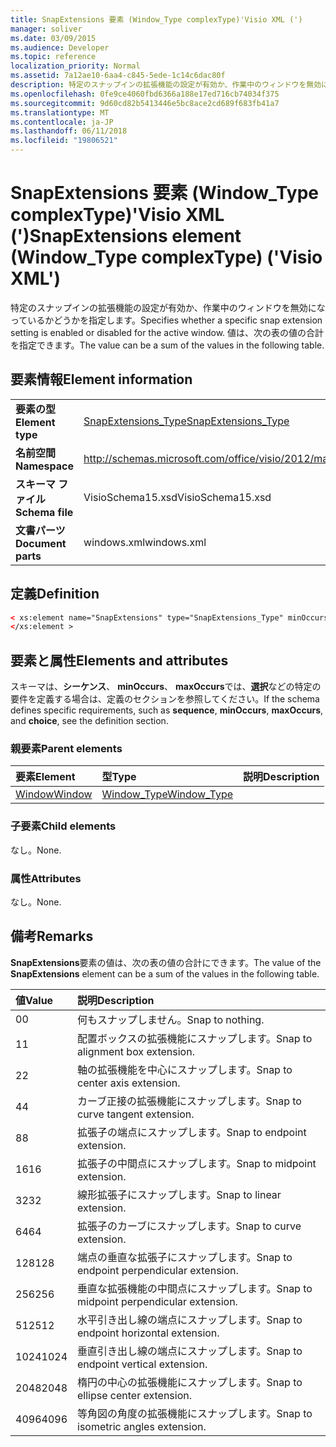 ```yaml
---
title: SnapExtensions 要素 (Window_Type complexType)'Visio XML (')
manager: soliver
ms.date: 03/09/2015
ms.audience: Developer
ms.topic: reference
localization_priority: Normal
ms.assetid: 7a12ae10-6aa4-c845-5ede-1c14c6dac80f
description: 特定のスナップインの拡張機能の設定が有効か、作業中のウィンドウを無効になっているかどうかを指定します。 値は、次の表の値の合計を指定できます。
ms.openlocfilehash: 0fe9ce4060fbd6366a188e17ed716cb74034f375
ms.sourcegitcommit: 9d60cd82b5413446e5bc8ace2cd689f683fb41a7
ms.translationtype: MT
ms.contentlocale: ja-JP
ms.lasthandoff: 06/11/2018
ms.locfileid: "19806521"
---
```

# <a name="snapextensions-element-windowtype-complextype-visio-xml"></a><span data-ttu-id="236c6-104">SnapExtensions 要素 (Window_Type complexType)'Visio XML (')</span><span class="sxs-lookup"><span data-stu-id="236c6-104">SnapExtensions element (Window_Type complexType) ('Visio XML')</span></span>

<span data-ttu-id="236c6-105">特定のスナップインの拡張機能の設定が有効か、作業中のウィンドウを無効になっているかどうかを指定します。</span><span class="sxs-lookup"><span data-stu-id="236c6-105">Specifies whether a specific snap extension setting is enabled or disabled for the active window.</span></span> <span data-ttu-id="236c6-106">値は、次の表の値の合計を指定できます。</span><span class="sxs-lookup"><span data-stu-id="236c6-106">The value can be a sum of the values in the following table.</span></span>
  
## <a name="element-information"></a><span data-ttu-id="236c6-107">要素情報</span><span class="sxs-lookup"><span data-stu-id="236c6-107">Element information</span></span>

|||
|:-----|:-----|
|<span data-ttu-id="236c6-108">**要素の型**</span><span class="sxs-lookup"><span data-stu-id="236c6-108">**Element type**</span></span> <br/> |[<span data-ttu-id="236c6-109">SnapExtensions_Type</span><span class="sxs-lookup"><span data-stu-id="236c6-109">SnapExtensions_Type</span></span>](snapextensions_type-complextypevisio-xml.md) <br/> |
|<span data-ttu-id="236c6-110">**名前空間**</span><span class="sxs-lookup"><span data-stu-id="236c6-110">**Namespace**</span></span> <br/> |http://schemas.microsoft.com/office/visio/2012/main  <br/> |
|<span data-ttu-id="236c6-111">**スキーマ ファイル**</span><span class="sxs-lookup"><span data-stu-id="236c6-111">**Schema file**</span></span> <br/> |<span data-ttu-id="236c6-112">VisioSchema15.xsd</span><span class="sxs-lookup"><span data-stu-id="236c6-112">VisioSchema15.xsd</span></span>  <br/> |
|<span data-ttu-id="236c6-113">**文書パーツ**</span><span class="sxs-lookup"><span data-stu-id="236c6-113">**Document parts**</span></span> <br/> |<span data-ttu-id="236c6-114">windows.xml</span><span class="sxs-lookup"><span data-stu-id="236c6-114">windows.xml</span></span>  <br/> |
   
## <a name="definition"></a><span data-ttu-id="236c6-115">定義</span><span class="sxs-lookup"><span data-stu-id="236c6-115">Definition</span></span>

```XML
< xs:element name="SnapExtensions" type="SnapExtensions_Type" minOccurs="0" maxOccurs="1" >
</xs:element >
```

## <a name="elements-and-attributes"></a><span data-ttu-id="236c6-116">要素と属性</span><span class="sxs-lookup"><span data-stu-id="236c6-116">Elements and attributes</span></span>

<span data-ttu-id="236c6-117">スキーマは、**シーケンス**、 **minOccurs**、 **maxOccurs**では、**選択**などの特定の要件を定義する場合は、定義のセクションを参照してください。</span><span class="sxs-lookup"><span data-stu-id="236c6-117">If the schema defines specific requirements, such as **sequence**, **minOccurs**, **maxOccurs**, and **choice**, see the definition section.</span></span> 
  
### <a name="parent-elements"></a><span data-ttu-id="236c6-118">親要素</span><span class="sxs-lookup"><span data-stu-id="236c6-118">Parent elements</span></span>

|<span data-ttu-id="236c6-119">**要素**</span><span class="sxs-lookup"><span data-stu-id="236c6-119">**Element**</span></span>|<span data-ttu-id="236c6-120">**型**</span><span class="sxs-lookup"><span data-stu-id="236c6-120">**Type**</span></span>|<span data-ttu-id="236c6-121">**説明**</span><span class="sxs-lookup"><span data-stu-id="236c6-121">**Description**</span></span>|
|:-----|:-----|:-----|
|[<span data-ttu-id="236c6-122">Window</span><span class="sxs-lookup"><span data-stu-id="236c6-122">Window</span></span>](window-element-windows_type-complextypevisio-xml.md) <br/> |[<span data-ttu-id="236c6-123">Window_Type</span><span class="sxs-lookup"><span data-stu-id="236c6-123">Window_Type</span></span>](window_type-complextypevisio-xml.md) <br/> ||
   
### <a name="child-elements"></a><span data-ttu-id="236c6-124">子要素</span><span class="sxs-lookup"><span data-stu-id="236c6-124">Child elements</span></span>

<span data-ttu-id="236c6-125">なし。</span><span class="sxs-lookup"><span data-stu-id="236c6-125">None.</span></span>
  
### <a name="attributes"></a><span data-ttu-id="236c6-126">属性</span><span class="sxs-lookup"><span data-stu-id="236c6-126">Attributes</span></span>

<span data-ttu-id="236c6-127">なし。</span><span class="sxs-lookup"><span data-stu-id="236c6-127">None.</span></span>
  
## <a name="remarks"></a><span data-ttu-id="236c6-128">備考</span><span class="sxs-lookup"><span data-stu-id="236c6-128">Remarks</span></span>

<span data-ttu-id="236c6-129">**SnapExtensions**要素の値は、次の表の値の合計にできます。</span><span class="sxs-lookup"><span data-stu-id="236c6-129">The value of the **SnapExtensions** element can be a sum of the values in the following table.</span></span> 
  
|<span data-ttu-id="236c6-130">**値**</span><span class="sxs-lookup"><span data-stu-id="236c6-130">**Value**</span></span>|<span data-ttu-id="236c6-131">**説明**</span><span class="sxs-lookup"><span data-stu-id="236c6-131">**Description**</span></span>|
|:-----|:-----|
|<span data-ttu-id="236c6-132">0</span><span class="sxs-lookup"><span data-stu-id="236c6-132">0</span></span>  <br/> |<span data-ttu-id="236c6-133">何もスナップしません。</span><span class="sxs-lookup"><span data-stu-id="236c6-133">Snap to nothing.</span></span>  <br/> |
|<span data-ttu-id="236c6-134">1</span><span class="sxs-lookup"><span data-stu-id="236c6-134">1</span></span>  <br/> |<span data-ttu-id="236c6-135">配置ボックスの拡張機能にスナップします。</span><span class="sxs-lookup"><span data-stu-id="236c6-135">Snap to alignment box extension.</span></span>  <br/> |
|<span data-ttu-id="236c6-136">2</span><span class="sxs-lookup"><span data-stu-id="236c6-136">2</span></span>  <br/> |<span data-ttu-id="236c6-137">軸の拡張機能を中心にスナップします。</span><span class="sxs-lookup"><span data-stu-id="236c6-137">Snap to center axis extension.</span></span>  <br/> |
|<span data-ttu-id="236c6-138">4</span><span class="sxs-lookup"><span data-stu-id="236c6-138">4</span></span>  <br/> |<span data-ttu-id="236c6-139">カーブ正接の拡張機能にスナップします。</span><span class="sxs-lookup"><span data-stu-id="236c6-139">Snap to curve tangent extension.</span></span>  <br/> |
|<span data-ttu-id="236c6-140">8</span><span class="sxs-lookup"><span data-stu-id="236c6-140">8</span></span>  <br/> |<span data-ttu-id="236c6-141">拡張子の端点にスナップします。</span><span class="sxs-lookup"><span data-stu-id="236c6-141">Snap to endpoint extension.</span></span>  <br/> |
|<span data-ttu-id="236c6-142">16</span><span class="sxs-lookup"><span data-stu-id="236c6-142">16</span></span>  <br/> |<span data-ttu-id="236c6-143">拡張子の中間点にスナップします。</span><span class="sxs-lookup"><span data-stu-id="236c6-143">Snap to midpoint extension.</span></span>  <br/> |
|<span data-ttu-id="236c6-144">32</span><span class="sxs-lookup"><span data-stu-id="236c6-144">32</span></span>  <br/> |<span data-ttu-id="236c6-145">線形拡張子にスナップします。</span><span class="sxs-lookup"><span data-stu-id="236c6-145">Snap to linear extension.</span></span>  <br/> |
|<span data-ttu-id="236c6-146">64</span><span class="sxs-lookup"><span data-stu-id="236c6-146">64</span></span>  <br/> |<span data-ttu-id="236c6-147">拡張子のカーブにスナップします。</span><span class="sxs-lookup"><span data-stu-id="236c6-147">Snap to curve extension.</span></span>  <br/> |
|<span data-ttu-id="236c6-148">128</span><span class="sxs-lookup"><span data-stu-id="236c6-148">128</span></span>  <br/> |<span data-ttu-id="236c6-149">端点の垂直な拡張子にスナップします。</span><span class="sxs-lookup"><span data-stu-id="236c6-149">Snap to endpoint perpendicular extension.</span></span>  <br/> |
|<span data-ttu-id="236c6-150">256</span><span class="sxs-lookup"><span data-stu-id="236c6-150">256</span></span>  <br/> |<span data-ttu-id="236c6-151">垂直な拡張機能の中間点にスナップします。</span><span class="sxs-lookup"><span data-stu-id="236c6-151">Snap to midpoint perpendicular extension.</span></span>  <br/> |
|<span data-ttu-id="236c6-152">512</span><span class="sxs-lookup"><span data-stu-id="236c6-152">512</span></span>  <br/> |<span data-ttu-id="236c6-153">水平引き出し線の端点にスナップします。</span><span class="sxs-lookup"><span data-stu-id="236c6-153">Snap to endpoint horizontal extension.</span></span>  <br/> |
|<span data-ttu-id="236c6-154">1024</span><span class="sxs-lookup"><span data-stu-id="236c6-154">1024</span></span>  <br/> |<span data-ttu-id="236c6-155">垂直引き出し線の端点にスナップします。</span><span class="sxs-lookup"><span data-stu-id="236c6-155">Snap to endpoint vertical extension.</span></span>  <br/> |
|<span data-ttu-id="236c6-156">2048</span><span class="sxs-lookup"><span data-stu-id="236c6-156">2048</span></span>  <br/> |<span data-ttu-id="236c6-157">楕円の中心の拡張機能にスナップします。</span><span class="sxs-lookup"><span data-stu-id="236c6-157">Snap to ellipse center extension.</span></span>  <br/> |
|<span data-ttu-id="236c6-158">4096</span><span class="sxs-lookup"><span data-stu-id="236c6-158">4096</span></span>  <br/> |<span data-ttu-id="236c6-159">等角図の角度の拡張機能にスナップします。</span><span class="sxs-lookup"><span data-stu-id="236c6-159">Snap to isometric angles extension.</span></span>  <br/> |
   

